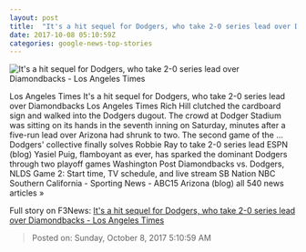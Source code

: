 ```yaml
---
layout: post
title:  "It's a hit sequel for Dodgers, who take 2-0 series lead over Diamondbacks - Los Angeles Times"
date: 2017-10-08 05:10:59Z
categories: google-news-top-stories
---
```


![It's a hit sequel for Dodgers, who take 2-0 series lead over Diamondbacks - Los Angeles Times](http://www.trbimg.com/img-59d9dd14/turbine/la-sp-dodgers-diamondbacks-20171007)

Los Angeles Times It's a hit sequel for Dodgers, who take 2-0 series lead over Diamondbacks Los Angeles Times Rich Hill clutched the cardboard sign and walked into the Dodgers dugout. The crowd at Dodger Stadium was sitting on its hands in the seventh inning on Saturday, minutes after a five-run lead over Arizona had shrunk to two. The second game of the ... Dodgers' collective finally solves Robbie Ray to take 2-0 series lead ESPN (blog) Yasiel Puig, flamboyant as ever, has sparked the dominant Dodgers through two playoff games Washington Post Diamondbacks vs. Dodgers, NLDS Game 2: Start time, TV schedule, and live stream SB Nation NBC Southern California - Sporting News - ABC15 Arizona (blog) all 540 news articles »


Full story on F3News: [It's a hit sequel for Dodgers, who take 2-0 series lead over Diamondbacks - Los Angeles Times](http://www.f3nws.com/n/vRJphC)

> Posted on: Sunday, October 8, 2017 5:10:59 AM
